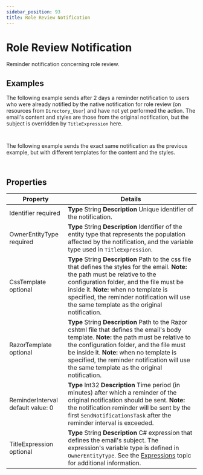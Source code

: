 ```yaml
---
sidebar_position: 93
title: Role Review Notification
---
```


# Role Review Notification

Reminder notification concerning role review.

## Examples

The following example sends after 2 days a reminder notification to users who were already notified by the native notification for role review (on resources from `Directory_User`) and have not yet performed the action. The email's content and styles are those from the original notification, but the subject is overridden by `TitleExpression` here.

```


```
The following example sends the exact same notification as the previous example, but with different templates for the content and the styles.

```


```
## Properties

| Property | Details |
| --- | --- |
| Identifier required | **Type**  String  **Description** Unique identifier of the notification. |
| OwnerEntityType required | **Type**  String  **Description** Identifier of the entity type that represents the population affected by the notification, and the variable type used in `TitleExpression`. |
| CssTemplate optional | **Type**  String  **Description** Path to the css file that defines the styles for the email.  **Note:** the path must be relative to the configuration folder, and the file must be inside it.  **Note:** when no template is specified, the reminder notification will use the same template as the original notification. |
| RazorTemplate optional | **Type**  String  **Description** Path to the Razor cshtml file that defines the email's body template.  **Note:** the path must be relative to the configuration folder, and the file must be inside it.  **Note:** when no template is specified, the reminder notification will use the same template as the original notification. |
| ReminderInterval default value: 0 | **Type**  Int32  **Description** Time period (in minutes) after which a reminder of the original notification should be sent.  **Note:** the notification reminder will be sent by the first `SendNotificationsTask` after the reminder interval is exceeded. |
| TitleExpression optional | **Type**  String  **Description** C# expression that defines the email's subject. The expression's variable type is defined in `OwnerEntityType`. See the [Expressions](../../../../expressions/index "Expressions") topic for additional information. |